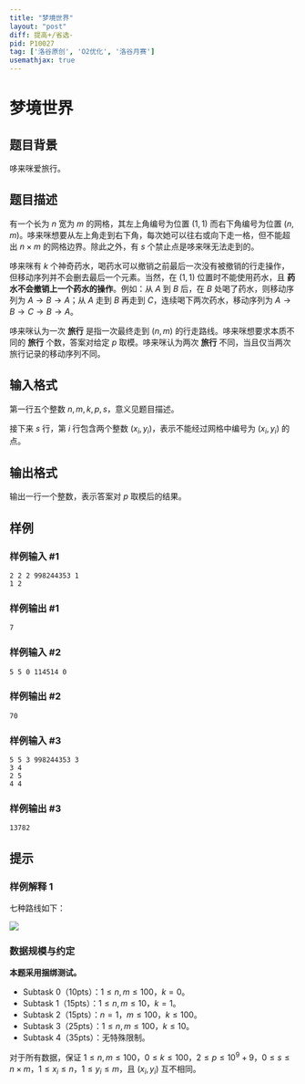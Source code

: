 ```yaml
---
title: "梦境世界"
layout: "post"
diff: 提高+/省选-
pid: P10027
tag: ['洛谷原创', 'O2优化', '洛谷月赛']
usemathjax: true
---
```


# 梦境世界
## 题目背景

哆来咪爱旅行。
## 题目描述

有一个长为 $n$ 宽为 $m$ 的网格，其左上角编号为位置 $(1, 1)$ 而右下角编号为位置 $(n, m)$。哆来咪想要从左上角走到右下角，每次她可以往右或向下走一格，但不能超出 $n\times m$ 的网格边界。除此之外，有 $s$ 个禁止点是哆来咪无法走到的。

哆来咪有 $k$ 个神奇药水，喝药水可以撤销之前最后一次没有被撤销的行走操作，但移动序列并不会删去最后一个元素。当然，在 $(1, 1)$ 位置时不能使用药水，且 **药水不会撤销上一个药水的操作**。例如：从 $A$ 到 $B$ 后，在 $B$ 处喝了药水，则移动序列为 $A \to B \to A$；从 $A$ 走到 $B$ 再走到 $C$，连续喝下两次药水，移动序列为 $A \to B \to C \to B \to A$。

哆来咪认为一次 **旅行** 是指一次最终走到 $(n, m)$ 的行走路线。哆来咪想要求本质不同的 **旅行** 个数，答案对给定 $p$ 取模。哆来咪认为两次 **旅行** 不同，当且仅当两次旅行记录的移动序列不同。
## 输入格式

第一行五个整数 $n, m, k, p, s$，意义见题目描述。

接下来 $s$ 行，第 $i$ 行包含两个整数 $(x_i, y_i)$，表示不能经过网格中编号为 $(x_i, y_i)$ 的点。
## 输出格式

输出一行一个整数，表示答案对 $p$ 取模后的结果。
## 样例

### 样例输入 #1
```
2 2 2 998244353 1
1 2
```
### 样例输出 #1
```
7
```
### 样例输入 #2
```
5 5 0 114514 0
```
### 样例输出 #2
```
70
```
### 样例输入 #3
```
5 5 3 998244353 3
3 4
2 5
4 4
```
### 样例输出 #3
```
13782
```
## 提示

### 样例解释 1

七种路线如下：

![](https://cdn.luogu.com.cn/upload/image_hosting/0t9so91p.png)

### 数据规模与约定

**本题采用捆绑测试。**

- Subtask 0（10pts）：$1 \le n, m \le 100$，$k=0$。
- Subtask 1（15pts）：$1 \le n, m \le 10$，$k=1$。
- Subtask 2（15pts）：$n=1$，$m \le 100$，$k \le 100$。
- Subtask 3（25pts）：$1 \le n, m \le 100$，$k \le 10$。
- Subtask 4（35pts）：无特殊限制。


对于所有数据，保证 $1 \le n, m \le 100$，$0 \le k \le 100$，$2 \le p \le 10^9 + 9$，$0 \le s \le n \times m$，$1 \le x_i \le n$，$1 \le y_i \le m$，且 $(x_i, y_i)$ 互不相同。

